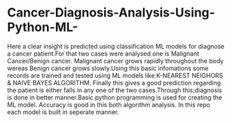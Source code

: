 # Cancer-Diagnosis-Analysis-Using-Python-ML-
Here a clear insight is predicted using classification ML models for diagnose a cancer patient.For that two cases were analysed one is Malignant Cancer/Benign cancer.
Malignant cancer grows rapidly throughout the body wereas Benign cancer grows slowly.Using this basic infomations some records are trained and tested using ML models like K-NEAREST NEIGHORS & NAIVE BAYES ALGORITHM.
Finally this gives a good prediction regarding the patient is either falls in any one of the two cases.Through this;diagnosis is done in better manner.Basic python programming is used for creating the ML model.
Accuracy is good in this both algorithm analysis.
In this repo each model is built in seperate manner.

